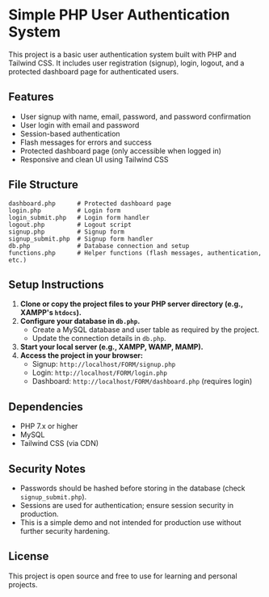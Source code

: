 # Simple PHP User Authentication System

This project is a basic user authentication system built with PHP and Tailwind CSS. It includes user registration (signup), login, logout, and a protected dashboard page for authenticated users.

## Features
- User signup with name, email, password, and password confirmation
- User login with email and password
- Session-based authentication
- Flash messages for errors and success
- Protected dashboard page (only accessible when logged in)
- Responsive and clean UI using Tailwind CSS

## File Structure
```
dashboard.php      # Protected dashboard page
login.php          # Login form
login_submit.php   # Login form handler
logout.php         # Logout script
signup.php         # Signup form
signup_submit.php  # Signup form handler
db.php             # Database connection and setup
functions.php      # Helper functions (flash messages, authentication, etc.)
```

## Setup Instructions
1. **Clone or copy the project files to your PHP server directory (e.g., XAMPP's `htdocs`).**
2. **Configure your database in `db.php`.**
   - Create a MySQL database and user table as required by the project.
   - Update the connection details in `db.php`.
3. **Start your local server (e.g., XAMPP, WAMP, MAMP).**
4. **Access the project in your browser:**
   - Signup: `http://localhost/FORM/signup.php`
   - Login: `http://localhost/FORM/login.php`
   - Dashboard: `http://localhost/FORM/dashboard.php` (requires login)

## Dependencies
- PHP 7.x or higher
- MySQL
- Tailwind CSS (via CDN)

## Security Notes
- Passwords should be hashed before storing in the database (check `signup_submit.php`).
- Sessions are used for authentication; ensure session security in production.
- This is a simple demo and not intended for production use without further security hardening.

## License
This project is open source and free to use for learning and personal projects.

